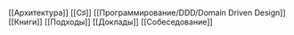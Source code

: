 [[Архитектура]]
[[C♯]]
[[Программирование/DDD/Domain Driven Design]]
[[Книги]]
[[Подходы]]
[[Доклады]]
[[Собеседование]]
